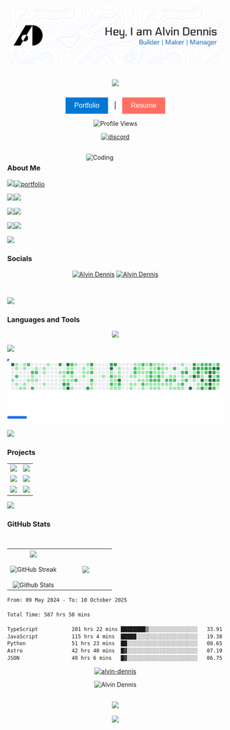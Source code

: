<div align="center">
<picture>
  <source
    media="(prefers-color-scheme: dark)"
    srcset="assets/banner-dark.png"
  />
  <source
    media="(prefers-color-scheme: light)"
    srcset="assets/banner-light.png"
  />
  <img alt="Banner" src="assets/banner-light.png" />
</picture>
</div>

<br/>

 <p align="center"><a href="https://github.com/alvin-dennis"><img src="https://readme-typing-svg.herokuapp.com?lines=Frontend+Engineer;Freelancer;Tech+Enthusiast;UI/UX+Designer;Bot+Developer&center=true&width=500&height=30"></a></p>

###

<p align="center">
  <a href="https://alvindennis.tech/" target="_blank" style="text-decoration: none;">
    <button style="background-color: #0078D4; color: white; border: none; padding: 10px 20px; font-size: 16px; cursor: pointer;">Portfolio</button>
  </a>
  <span style="margin: 0 10px; font-size: 16px; color: #000;">|</span>
  <a href="https://resume.alvindennis.tech" target="_blank" style="text-decoration: none;">
    <button style="background-color: #FF6F61; color: white; border: none; padding: 10px 20px; font-size: 16px; cursor: pointer;">Resume</button>
  </a>
</p>

<p align="center">
  <img src="https://komarev.com/ghpvc/?username=alvin-dennis&color=16537E&style=for-the-badge" alt="Profile Views"/>
</p>

<p align="center">
  <a href="https://discord.com/users/732503927940972605">
    <picture>
      <source alt="discord" media="(prefers-color-scheme: dark)" srcset="https://discord.c99.nl/widget/theme-3/732503927940972605.png" >
      <img alt="discord" src="https://discord.c99.nl/widget/theme-3/732503927940972605.png" />
    </picture>
  </a>
</p>

<br>

<img align="right" alt="Coding"  width="320" src="https://octodex.github.com/images/daftpunktocat-thomas.gif">
<h3>About Me</h3>


 ![](https://img.shields.io/badge/🔭%20I’m%20currently%20working%20on%20-%23E34F26?style=for-the-badge&logoColor=white)[![portfolio](https://img.shields.io/badge/HackSup%20-%231877F2?style=for-the-badge&logoColor=white)](https://alvin-dennis.vercel.app)

 
 ![](https://img.shields.io/badge/🌱%20I’m%20currently%20learning-%234ea94b?style=for-the-badge&logoColor=white)![](https://img.shields.io/badge/Backend%20Web%20Development%20-%23563D7C?style=for-the-badge) 
 
 ![](https://img.shields.io/badge/💬%20Ask%20me%20about-%23FF0000?style=for-the-badge)![](https://img.shields.io/badge/Tech%20-%23E34F26?style=for-the-badge)
 
 
![](https://img.shields.io/badge/📫%20Reach%20out%20to%20me-%23323330?style=for-the-badge&logoColor=white)![](https://img.shields.io/badge/alvindennis80@gmail.com-%23ED8B00?style=for-the-badge&logoColor=white)


<img src="https://user-images.githubusercontent.com/73097560/115834477-dbab4500-a447-11eb-908a-139a6edaec5c.gif"/>

<h3 align="left"> Socials</h3>
<a href="https://linkedin.com/in/alvin-dennis-0a70ba163" target="blank"> <p align="center"> <img align="center" src="https://raw.githubusercontent.com/rahuldkjain/github-profile-readme-generator/master/src/images/icons/Social/linked-in-alt.svg" alt="Alvin Dennis" height="30" width="40" /></a>
<a href="https://instagram.com/_a.lvin._" target="blank"><img align="center" src="https://raw.githubusercontent.com/rahuldkjain/github-profile-readme-generator/master/src/images/icons/Social/instagram.svg" alt="Alvin Dennis" height="30" width="40" /></a>
</p>

<br>

<img src="https://user-images.githubusercontent.com/73097560/115834477-dbab4500-a447-11eb-908a-139a6edaec5c.gif"></a>



<h3 align="left">Languages and Tools</h3>

<p align="center">
  <a href="https://skillicons.dev">
    <img src="https://skillicons.dev/icons?i=js,c,react,nextjs,vue,tailwind,astro,figma,md,latex,nodejs,express,elysia,workers,firebase,supabase,prisma,redis,postgres,sqlite,vercel,netlify,cloudflare,docker,git,githubactions,postman,arduino,raspberrypi,matlab," />
  </a>
</p>

<img src="https://user-images.githubusercontent.com/73097560/115834477-dbab4500-a447-11eb-908a-139a6edaec5c.gif"></a>

<div align="center">
<picture>
  <source
    media="(prefers-color-scheme: dark)"
    srcset="assets/breakout-dark.svg"
  />
  <source
    media="(prefers-color-scheme: light)"
    srcset="assets/breakout-light.svg"
  />
  <img alt="Breakout Game" src="assets/breakout-light.svg" />
</picture>
</div>

<img src="https://user-images.githubusercontent.com/73097560/115834477-dbab4500-a447-11eb-908a-139a6edaec5c.gif"></a>

<h3 align="left">Projects</h3>

<div align="center">
  <table>
    <tr>
      <td>
        <a href="https://github.com/alvin-dennis/EleGuard">
          <img src="https://github-readme-stats.vercel.app/api/pin/?username=alvin-dennis&repo=EleGuard&theme=transparent&hide_border=false&border_radius=15" />
        </a>
      </td>
      <td>
        <a href="https://github.com/alvin-dennis/Beyond-Syllabus">
          <img src="https://github-readme-stats.vercel.app/api/pin/?username=alvin-dennis&repo=Beyond-Syllabus&theme=transparent&hide_border=false&border_radius=15" />
        </a>
      </td>
    </tr>
    <tr>
     <td>
        <a href="https://github.com/alvin-dennis/DropaLink">
          <img src="https://github-readme-stats.vercel.app/api/pin/?username=alvin-dennis&repo=DropaLink&theme=transparent&hide_border=false&border_radius=15" />
        </a>
      </td>
      <td>
        <a href="https://github.com/alvin-dennis/alvin-dennis.github.io">
          <img src="https://github-readme-stats.vercel.app/api/pin/?username=alvin-dennis&repo=alvin-dennis.github.io&theme=transparent&hide_border=false&border_radius=15" />
        </a>
      </td>
    </tr>
   <tr>
     <td>
        <a href="https://github.com/alvin-dennis/WaMate">
          <img src="https://github-readme-stats.vercel.app/api/pin/?username=alvin-dennis&repo=WaMate&theme=transparent&hide_border=false&border_radius=15" />
        </a>
      </td>
      <td>
        <a href="https://github.com/alvin-dennis/Aksharam">
          <img src="https://github-readme-stats.vercel.app/api/pin/?username=alvin-dennis&repo=Aksharam&theme=transparent&hide_border=false&border_radius=15" />
        </a>
      </td>
    </tr>
  </table>
</div>

<img src="https://user-images.githubusercontent.com/73097560/115834477-dbab4500-a447-11eb-908a-139a6edaec5c.gif"></a>

<h3 align="left">GitHub Stats</h3>

</br>

<p align="center">
 
  <!--- stats (start) -->
<table align="center">
<tr border="none">
<td width="50%" align="center">
  
  <img  align="center"  src="https://github-readme-stats.vercel.app/api?username=alvin-dennis&theme=transparent&show_icons=true&count_private=true&include_all_commits=false" />
  <br></br>
  <img align="center" src="https://streak-stats.demolab.com?user=alvin-dennis&theme=transparent" alt="GitHub Streak" /></a>
  <br></br>
  <img align="center" src="https://github-profile-summary-cards.vercel.app/api/cards/profile-details?username=alvin-dennis&theme=transparent" alt="Github Stats"/>
</td>

<td width="50%" align="center">

  <img  align="center"  src="https://github-readme-stats.vercel.app/api/top-langs/?username=alvin-dennis&theme=transparent&hide_border=false&no-bg=true&no-frame=true&langs_count=10"/>
  
  </td>
</tr>
</table>

<!--START_SECTION:waka-->

```txt
From: 09 May 2024 - To: 10 October 2025

Total Time: 587 hrs 58 mins

TypeScript           201 hrs 22 mins ████████▒░░░░░░░░░░░░░░░░   33.91 %
JavaScript           115 hrs 4 mins  █████░░░░░░░░░░░░░░░░░░░░   19.38 %
Python               51 hrs 23 mins  ██░░░░░░░░░░░░░░░░░░░░░░░   08.65 %
Astro                42 hrs 40 mins  █▓░░░░░░░░░░░░░░░░░░░░░░░   07.19 %
JSON                 40 hrs 6 mins   █▓░░░░░░░░░░░░░░░░░░░░░░░   06.75 %
```

<!--END_SECTION:waka-->

<p align="center"> <a href="https://github.com/ryo-ma/github-profile-trophy"><img src="https://github-profile-trophy.vercel.app/?username=alvin-dennis&theme=onedark&title=-Reviews" alt="alvin-dennis" /></a> </p>

<div align="center">
  <img width="868px" src="https://github-readme-activity-graph.vercel.app/graph?username=alvin-dennis&theme=react-dark" alt="Alvin Dennis"/>
</div>

<br>
 
 <div align="center">
 <p align="center"">
<img src="https://media.giphy.com/media/jpVnC65DmYeyRL4LHS/giphy.gif" width="20%">
</p>


<img src="https://user-images.githubusercontent.com/73097560/115834477-dbab4500-a447-11eb-908a-139a6edaec5c.gif"></a>

<br>

<div></div>
</div>
